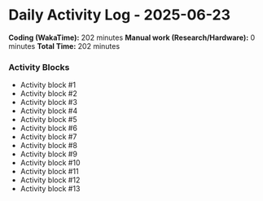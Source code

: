 # Daily Activity Log - 2025-06-23

**Coding (WakaTime):** 202 minutes
**Manual work (Research/Hardware):** 0 minutes
**Total Time:** 202 minutes

### Activity Blocks
- Activity block #1
- Activity block #2
- Activity block #3
- Activity block #4
- Activity block #5
- Activity block #6
- Activity block #7
- Activity block #8
- Activity block #9
- Activity block #10
- Activity block #11
- Activity block #12
- Activity block #13
